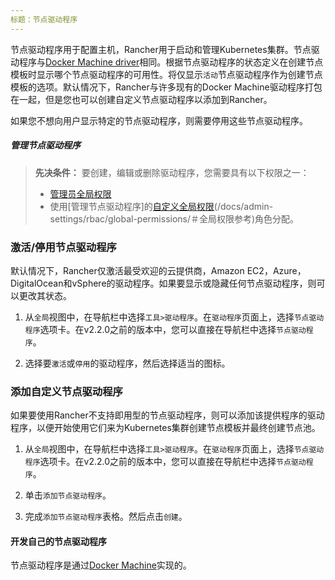 ```yaml
---
标题：节点驱动程序
---
```


节点驱动程序用于配置主机，Rancher用于启动和管理Kubernetes集群。节点驱动程序与[Docker Machine driver](https://docs.docker.com/machine/drivers/)相同。根据节点驱动程序的状态定义在创建节点模板时显示哪个节点驱动程序的可用性。将仅显示`活动`节点驱动程序作为创建节点模板的选项。默认情况下，Rancher与许多现有的Docker Machine驱动程序打包在一起，但是您也可以创建自定义节点驱动程序以添加到Rancher。

如果您不想向用户显示特定的节点驱动程序，则需要停用这些节点驱动程序。

##### 管理节点驱动程序

> **先决条件：** 要创建，编辑或删除驱动程序，您需要具有以下权限之一：
>
> - [管理员全局权限](/docs/admin-settings/rbac/global-permissions/)
> - 使用[管理节点驱动程序]的[自定义全局权限](/docs/admin-settings/rbac/global-permissions/＃custom-global-permissions)(/docs/admin-settings/rbac/global-permissions/＃全局权限参考)角色分配。

### 激活/停用节点驱动程序

默认情况下，Rancher仅激活最受欢迎的云提供商，Amazon EC2，Azure，DigitalOcean和vSphere的驱动程序。如果要显示或隐藏任何节点驱动程序，则可以更改其状态。

1. 从`全局`视图中，在导航栏中选择`工具>驱动程序`。在`驱动程序`页面上，选择`节点驱动程序`选项卡。在v2.2.0之前的版本中，您可以直接在导航栏中选择`节点驱动程序`。

2. 选择要`激活`或`停用`的驱动程序，然后选择适当的图标。

### 添加自定义节点驱动程序

如果要使用Rancher不支持即用型的节点驱动程序，则可以添加该提供程序的驱动程序，以便开始使用它们来为Kubernetes集群创建节点模板并最终创建节点池。

1. 从`全局`视图中，在导航栏中选择`工具>驱动程序`。在`驱动程序`页面上，选择`节点驱动程序`选项卡。在v2.2.0之前的版本中，您可以直接在导航栏中选择`节点驱动程序`。

2. 单击`添加节点驱动程序`。

3. 完成`添加节点驱动程序`表格。然后点击`创建`。

#### 开发自己的节点驱动程序

节点驱动程序是通过[Docker Machine](https://docs.docker.com/machine/)实现的。
